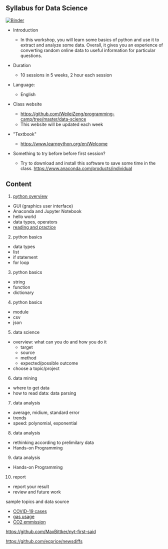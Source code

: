 ## Syllabus for Data Science

[![Binder](https://mybinder.org/badge_logo.svg)](https://mybinder.org/v2/gh/WeileiZeng/programming-camp/master)

- Introduction
  - In this workshop, you will learn some basics of python and use it to extract and analyze some data. Overall, it gives you an experience of converting random online data to useful information for particular questions.

- Duration
  - 10 sessions in 5 weeks, 2 hour each session
- Language:
  - English
- Class website
  - https://github.com/WeileiZeng/programming-camp/tree/master/data-science 
  - This website will be updated each week
- "Textbook" 
  - https://www.learnpython.org/en/Welcome

- Something to try before before first session?
  - Try to download and install this software to save some time in the class. https://www.anaconda.com/products/individual


## Content

1. [python overview](slides/s1-overview.ipynb)
  - GUI (graphics user interface)
  - Anaconda and Jupyter Notebook
  - hello world
  - data types, operators
  - [reading and practice](https://www.learnpython.org/en/Welcome)
  
2. python basics
  - data types
  - list
  - if statement
  - for loop

3. python basics
  - string
  - function
  - dictionary
  
4. python basics
  - module
  - csv
  - json
  
5. data science
  - overview: what can you do and how you do it
    - target
	- source
	- method
	- expected/possible outcome
  - choose a topic/project
  
6. data mining
  - where to get data
  - how to read data: data parsing

7. data analysis
  - average, midium, standard error
  - trends
  - speed: polynomial, exponential

8. data analysis
  - rethinking according to prelimilary data
  - Hands-on Programming

9. data analysis
  - Hands-on Programming

10. report
  - report your result
  - review and future work
  
  

sample topics and data source
- [COVID-19 cases](http://open-source-covid-19.weileizeng.com)
- [gas usage](https://www.eia.gov/dnav/ng/ng_cons_sum_dcu_nus_m.htm)
- [CO2 emmission](https://databank.worldbank.org/reports.aspx?source=2&type=metadata&series=EN.ATM.CO2E.PC)


https://github.com/MaxBittker/nyt-first-said

https://github.com/ecprice/newsdiffs
